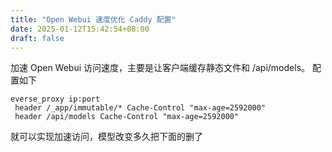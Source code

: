 ```yaml
---
title: "Open Webui 速度优化 Caddy 配置"
date: 2025-01-12T15:42:54+08:00
draft: false
---
```


加速 Open Webui 访问速度，主要是让客户端缓存静态文件和 /api/models。
配置如下
```
everse_proxy ip:port
 header /_app/immutable/* Cache-Control "max-age=2592000"
 header /api/models Cache-Control "max-age=2592000"
```
就可以实现加速访问，模型改变多久把下面的删了